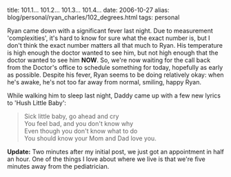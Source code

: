 title: 101.1... 101.2... 101.3... 101.4...
date: 2006-10-27
alias: blog/personal/ryan_charles/102_degrees.html
tags: personal

Ryan came down with a significant fever last night.  Due to measurement 
'complexities', it's hard to know for sure what the exact number is, but I 
don't think the exact number matters all that much to Ryan. His 
temperature is high enough the doctor wanted to see him, but not high 
enough that the doctor wanted to see him **NOW**. So, we're now waiting 
for the call back from the Doctor's office to schedule something for 
today, hopefully as early as possible. Despite his fever, Ryan seems to be 
doing relatively okay: when he's awake, he's not too far away from normal, 
smiling, happy Ryan.

While walking him to sleep last night, Daddy came up with a few new lyrics 
to 'Hush Little Baby':

> Sick little baby, go ahead and cry<br>
> You feel bad, and you don't know why<br>
> Even though you don't know what to do<br>
> You should know your Mom and Dad love you.

**Update:** Two minutes after my initial post, we just got an 
appointment in half an hour. One of the things I love about where we live 
is that we're five minutes away from the pediatrician.
